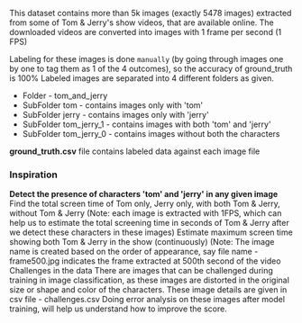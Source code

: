 This dataset contains more than 5k images (exactly 5478 images) extracted from some of Tom & Jerry's show videos, that are available online.
The downloaded videos are converted into images with 1 frame per second (1 FPS)

Labeling for these images is done `manually` (by going through images one by one to tag them as 1 of the 4 outcomes), so the accuracy of ground_truth is 100%
Labeled images are separated into 4 different folders as given.

- Folder - tom_and_jerry
- SubFolder tom - contains images only with 'tom'
- SubFolder jerry - contains images only with 'jerry'
- SubFolder tom_jerry_1 - contains images with both 'tom' and 'jerry'
- SubFolder tom_jerry_0 - contains images without both the characters

**ground_truth.csv** file contains labeled data against each image file

### Inspiration
**Detect the presence of characters 'tom' and 'jerry' in any given image**
Find the total screen time of Tom only, Jerry only, with both Tom & Jerry, without Tom & Jerry (Note: each image is extracted with 1FPS, which can help us to estimate the total screening time in seconds of Tom & Jerry after we detect these characters in these images)
Estimate maximum screen time showing both Tom & Jerry in the show (continuously) (Note: The image name is created based on the order of appearance, say file name - frame500.jpg indicates the frame extracted at 500th second of the video
Challenges in the data
There are images that can be challenged during training in image classification, as these images are distorted in the original size or shape and color of the characters. These image details are given in csv file - challenges.csv Doing error analysis on these images after model training, will help us understand how to improve the score.